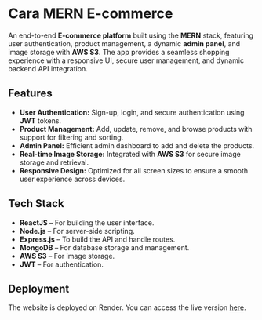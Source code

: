 # **Cara MERN E-commerce**

An end-to-end **E-commerce platform** built using the **MERN** stack, featuring user authentication, product management, a dynamic **admin panel**, and image storage with **AWS S3**. The app provides a seamless shopping experience with a responsive UI, secure user management, and dynamic backend API integration.

## **Features**
- **User Authentication:** Sign-up, login, and secure authentication using **JWT** tokens.
- **Product Management:** Add, update, remove, and browse products with support for filtering and sorting.
- **Admin Panel:** Efficient admin dashboard to add and delete the products.
- **Real-time Image Storage:** Integrated with **AWS S3** for secure image storage and retrieval.
- **Responsive Design:** Optimized for all screen sizes to ensure a smooth user experience across devices.

## **Tech Stack**
- **ReactJS** – For building the user interface.
- **Node.js** – For server-side scripting.
- **Express.js** – To build the API and handle routes.
- **MongoDB** – For database storage and management.
- **AWS S3** – For image storage.
- **JWT** – For authentication.

## Deployment
The website is deployed on Render. You can access the live version [here](https://cara-frontend.vercel.app).

